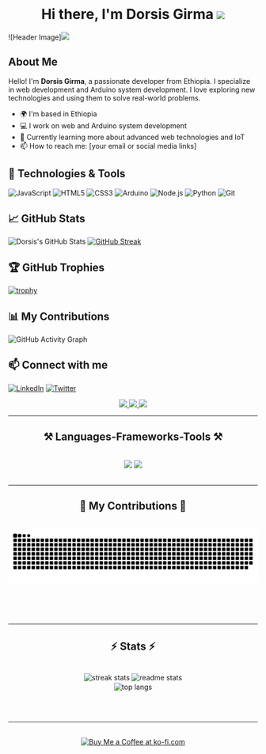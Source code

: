 

<br/>

<h1 align="center">
  Hi there, I'm Dorsis Girma <img src="https://media.giphy.com/media/hvRJCLFzcasrR4ia7z/giphy.gif" width="30px">
</h1>

![Header Image]<img src="https://media.giphy.com/media/hvRJCLFzcasrR4ia7z/giphy.gif" width="30px">

## About Me

Hello! I'm **Dorsis Girma**, a passionate developer from Ethiopia. I specialize in web development and Arduino system development. I love exploring new technologies and using them to solve real-world problems.

- 🌍 I'm based in Ethiopia
- 💻 I work on web and Arduino system development
- 🌱 Currently learning more about advanced web technologies and IoT
- 📫 How to reach me: [your email or social media links]

## 🔧 Technologies & Tools

![JavaScript](https://img.shields.io/badge/-JavaScript-black?style=flat-square&logo=javascript)
![HTML5](https://img.shields.io/badge/-HTML5-E34F26?style=flat-square&logo=html5&logoColor=white)
![CSS3](https://img.shields.io/badge/-CSS3-1572B6?style=flat-square&logo=css3)
![Arduino](https://img.shields.io/badge/-Arduino-00979D?style=flat-square&logo=arduino)
![Node.js](https://img.shields.io/badge/-Node.js-black?style=flat-square&logo=node.js)
![Python](https://img.shields.io/badge/-Python-black?style=flat-square&logo=python)
![Git](https://img.shields.io/badge/-Git-black?style=flat-square&logo=git)

## 📈 GitHub Stats

![Dorsis's GitHub Stats](https://github-readme-stats.vercel.app/api?username=yourusername&show_icons=true&theme=radical)
[![GitHub Streak](https://streak-stats.demolab.com?user=yourusername&theme=radical&date_format=M%20j%5B%2C%20Y%5D)](https://git.io/streak-stats)

## 🏆 GitHub Trophies

[![trophy](https://github-profile-trophy.vercel.app/?username=yourusername&theme=onedark)](https://github.com/ryo-ma/github-profile-trophy)

## 📊 My Contributions

![GitHub Activity Graph](https://activity-graph.herokuapp.com/graph?username=yourusername&theme=react-dark)

## 📫 Connect with me

[![LinkedIn](https://img.shields.io/badge/LinkedIn-0077B5?style=flat-square&logo=linkedin&logoColor=white)](https://www.linkedin.com/in/yourprofile)
[![Twitter](https://img.shields.io/badge/Twitter-1DA1F2?style=flat-square&logo=twitter&logoColor=white)](https://twitter.com/yourhandle)

 
<div align="center"> 
  <a href="mailto:pedro.sales.muniz@gmail.com">
    <img src="https://img.shields.io/badge/Gmail-333333?style=for-the-badge&logo=gmail&logoColor=red" />
  </a>
  <a href="https://linkedin.com/in/pedro-sales-muniz" target="_blank">
    <img src="https://img.shields.io/badge/LinkedIn-0077B5?style=for-the-badge&logo=linkedin&logoColor=white" target="_blank" />
  </a>
  <a href="https://salesp07.github.io" target="_blank">
     <img src="https://img.shields.io/badge/Portfolio-FF5722?style=for-the-badge&logo=todoist&logoColor=white" target="_blank" /> <!-- sqlite, safari, google-chrome are other good icon options -->
  </a>
</div>

 <hr/>
 
<h2 align="center">⚒️ Languages-Frameworks-Tools ⚒️</h2>
<br/>
<div align="center">
    <img src="https://skillicons.dev/icons?i=react,bootstrap,mui,html,css,vscode,github,figma,tailwind,git,r" />
    <img src="https://skillicons.dev/icons?i=nodejs,python,javascript,typescript,express,firebase,mongodb,c,java,nextjs,mysql,flask" /><br>
</div>

<br/>
<hr/>

<div align="center">
  <h2>🐍 My Contributions 🐍</h2>
  <br>
  <img alt="snake eating my contributions" src="https://raw.githubusercontent.com/salesp07/salesp07/output/github-contribution-grid-snake.svg" />
  
  <br/><br/><br/>
</div>

<hr/>

<h2 align="center">⚡ Stats ⚡</h2>
<br>
<div align=center>
  <img width=390 src="https://github-readme-streak-stats-salesp07.vercel.app/?user=salesp07&count_private=true&theme=react&border_radius=10" alt="streak stats"/>
  <img width=390 src="https://github-readme-stats-salesp07.vercel.app/api?username=salesp07&count_private=true&show_icons=true&theme=react&rank_icon=github&border_radius=10" alt="readme stats" />
  <br/>
  <img width=325 align="center" src="https://github-readme-stats-salesp07.vercel.app/api/top-langs/?username=salesp07&hide=HTML&langs_count=8&layout=compact&theme=react&border_radius=10&size_weight=0.5&count_weight=0.5&exclude_repo=github-readme-stats" alt="top langs" />
</div>

<br/><br/>

<hr/>

<br/>

<div align="center">
<a href='https://ko-fi.com/V7V4RAK9C' target='_blank'><img height='64' style='border:0px;height:64px;' src='https://storage.ko-fi.com/cdn/kofi1.png?v=3' border='0' alt='Buy Me a Coffee at ko-fi.com' /></a>
</div>

<br/>
